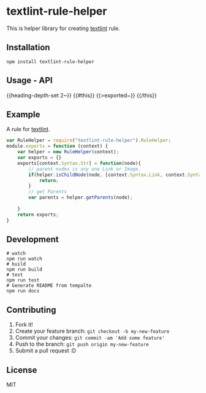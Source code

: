 # textlint-rule-helper

This is helper library for creating [textlint](https://github.com/azu/textlint "textlint") rule.

## Installation

```
npm install textlint-rule-helper
```

## Usage - API

{{heading-depth-set 2~}}
{{#this}}
  {{>exported~}}
{{/this}}


## Example

A rule for [textlint](https://github.com/azu/textlint "textlint").

```js
var RuleHelper = require("textlint-rule-helper").RuleHelper;
module.exports = function (context) {
    var helper = new RuleHelper(context);
    var exports = {}
    exports[context.Syntax.Str] = function(node){
        // parent nodes is any one Link or Image.
        if(helper.isChildNode(node, [context.Syntax.Link, context.Syntax.Image]){
            return;
        }
        // get Parents
        var parents = helper.getParents(node);
        
    }
    return exports;
}
```

## Development

```
# watch
npm run watch
# build
npm run build
# test
npm run test
# Generate README from tempalte
npm run docs
```

## Contributing

1. Fork it!
2. Create your feature branch: `git checkout -b my-new-feature`
3. Commit your changes: `git commit -am 'Add some feature'`
4. Push to the branch: `git push origin my-new-feature`
5. Submit a pull request :D

## License

MIT